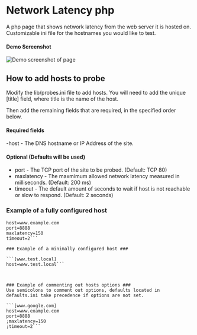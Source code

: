 # Network Latency php #

A php page that shows network latency from the web server it is hosted on. Customizable ini file for the hostnames you would like to test.

#### Demo Screenshot ####
![Demo screenshot of page](http://alphamusk.com/img/demo_network_latency.jpg)

## How to add hosts to probe ##
Modify the lib/probes.ini file to add hosts. You will need to add the unique [title] field, where title is the name of the host.

Then add the remaining fields that are required, in the specified order below.
 
#### Required fields ####
-host - The DNS hostname or IP Address of the site.
 
#### Optional (Defaults will be used) ####
- port - The TCP port of the site to be probed. (Default: TCP 80)
- maxlatency - The maxmimum allowed network latency measured in milliseconds. (Default: 200 ms)
- timeout - The default amount of seconds to wait if host is not reachable or slow to respond. (Default: 2 seconds)

### Example of a fully configured host ###
```[www.example.com]
host=www.example.com
port=8888
maxlatency=150
timeout=2```

### Example of a minimally configured host ###

```[www.test.local]
host=www.test.local```



### Example of commenting out hosts options ###
Use semicolons to comment out options, defaults located in defaults.ini take precedence if options are not set.

```[www.google.com]
host=www.example.com
port=8888
;maxlatency=150
;timeout=2```
